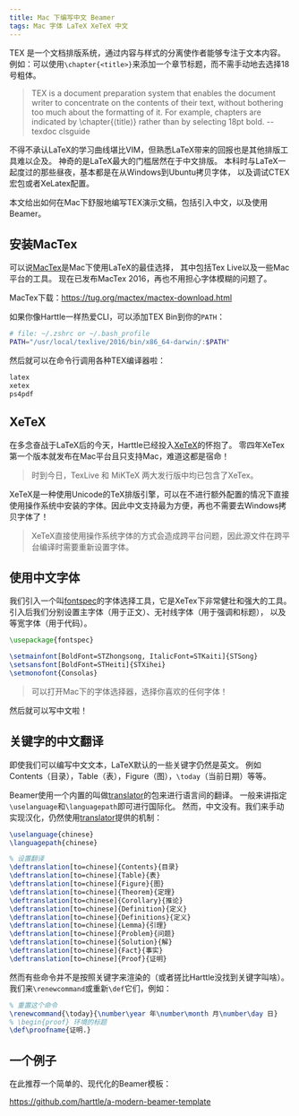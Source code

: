 ```yaml
---
title: Mac 下编写中文 Beamer
tags: Mac 字体 LaTeX XeTeX 中文
---
```


TEX 是一个文档排版系统，通过内容与样式的分离使作者能够专注于文本内容。
例如：可以使用`\chapter{<title>}`来添加一个章节标题，而不需手动地去选择18号粗体。

> TEX is a document preparation system that enables the document writer to concentrate on the contents of their text, without bothering too much about the formatting of it. For example, chapters are indicated by \chapter{⟨title⟩} rather than by selecting 18pt bold. -- texdoc clsguide

不得不承认LaTeX的学习曲线堪比VIM，但熟悉LaTeX带来的回报也是其他排版工具难以企及。
神奇的是LaTeX最大的门槛居然在于中文排版。
本科时与LaTeX一起度过的那些昼夜，基本都是在从Windows到Ubuntu拷贝字体，
以及调试CTEX宏包或者XeLatex配置。

本文给出如何在Mac下舒服地编写TEX演示文稿，包括引入中文，以及使用Beamer。

<!--more-->

## 安装MacTex

可以说[MacTex][mactex]是Mac下使用LaTeX的最佳选择，
其中包括Tex Live以及一些Mac平台的工具。
现在已发布MacTex 2016，再也不用担心字体模糊的问题了。

MacTex下载：<https://tug.org/mactex/mactex-download.html>

如果你像Harttle一样热爱CLI，可以添加TEX Bin到你的`PATH`：

```bash
# file: ~/.zshrc or ~/.bash_profile
PATH="/usr/local/texlive/2016/bin/x86_64-darwin/:$PATH"
```

然后就可以在命令行调用各种TEX编译器啦：

```bash
latex
xetex
ps4pdf
```

## XeTeX

在多念奋战于LaTeX后的今天，Harttle已经投入[XeTeX][xetex]的怀抱了。
零四年XeTex第一个版本就发布在Mac平台且只支持Mac，难道这都是宿命！

> 时到今日，TexLive 和 MiKTeX 两大发行版中均已包含了XeTex。

XeTeX是一种使用Unicode的TeX排版引擎，可以在不进行额外配置的情况下直接使用操作系统中安装的字体。因此中文支持最为方便，再也不需要去Windows拷贝字体了！

> XeTeX直接使用操作系统字体的方式会造成跨平台问题，因此源文件在跨平台编译时需要重新设置字体。

## 使用中文字体

我们引入一个叫[fontspec][fontspec]的字体选择工具，它是XeTex下非常健壮和强大的工具。
引入后我们分别设置主字体（用于正文）、无衬线字体（用于强调和标题），
以及等宽字体（用于代码）。

```tex
\usepackage{fontspec}

\setmainfont[BoldFont=STZhongsong, ItalicFont=STKaiti]{STSong}
\setsansfont[BoldFont=STHeiti]{STXihei}
\setmonofont{Consolas}
```

> 可以打开Mac下的字体选择器，选择你喜欢的任何字体！

然后就可以写中文啦！

## 关键字的中文翻译

即使我们可以编写中文文本，LaTeX默认的一些关键字仍然是英文。
例如Contents（目录），Table（表），Figure（图），`\today`（当前日期）等等。

Beamer使用一个内置的叫做[translator][translator]的包来进行语言间的翻译。
一般来讲指定`\uselanguage`和`\languagepath`即可进行国际化。
然而，中文没有。我们来手动实现汉化，仍然使用[translator][translator]提供的机制：

```tex
\uselanguage{chinese}
\languagepath{chinese}

% 设置翻译
\deftranslation[to=chinese]{Contents}{目录}
\deftranslation[to=chinese]{Table}{表}
\deftranslation[to=chinese]{Figure}{图}
\deftranslation[to=chinese]{Theorem}{定理}
\deftranslation[to=chinese]{Corollary}{推论}
\deftranslation[to=chinese]{Definition}{定义}
\deftranslation[to=chinese]{Definitions}{定义}
\deftranslation[to=chinese]{Lemma}{引理}
\deftranslation[to=chinese]{Problem}{问题}
\deftranslation[to=chinese]{Solution}{解}
\deftranslation[to=chinese]{Fact}{事实}
\deftranslation[to=chinese]{Proof}{证明}
```

然而有些命令并不是按照关键字来渲染的（或者搓比Harttle没找到关键字叫啥）。
我们来`\renewcommand`或重新`\def`它们，例如：

```tex
% 重置这个命令
\renewcommand{\today}{\number\year 年\number\month 月\number\day 日}
% \begin{proof} 环境的标题
\def\proofname{证明.}
```

## 一个例子

在此推荐一个简单的、现代化的Beamer模板：

<https://github.com/harttle/a-modern-beamer-template>

[latex-presentation]: https://en.wikibooks.org/wiki/LaTeX/Presentations
[mactex]: https://tug.org/mactex/
[xetex]: https://zh.wikipedia.org/wiki/XeTeX
[fontspec]: https://www.ctan.org/pkg/fontspec
[translator]: https://www.ctan.org/tex-archive/macros/latex/contrib/beamer/base/translator
